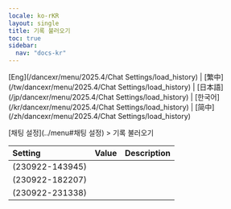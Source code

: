 ```yaml
---
locale: ko-rKR
layout: single
title: 기록 불러오기
toc: true
sidebar:
  nav: "docs-kr"
---
```

[Eng](/dancexr/menu/2025.4/Chat Settings/load_history) | [繁中](/tw/dancexr/menu/2025.4/Chat Settings/load_history) | [日本語](/jp/dancexr/menu/2025.4/Chat Settings/load_history) | [한국어](/kr/dancexr/menu/2025.4/Chat Settings/load_history) | [简中](/zh/dancexr/menu/2025.4/Chat Settings/load_history)

[채팅 설정](../menu#채팅 설정) > 기록 불러오기



| Setting | Value | Description |
| :--- | --- | :--- |
| (230922-143945) || 
| (230922-182207) || 
| (230922-231338) || 
